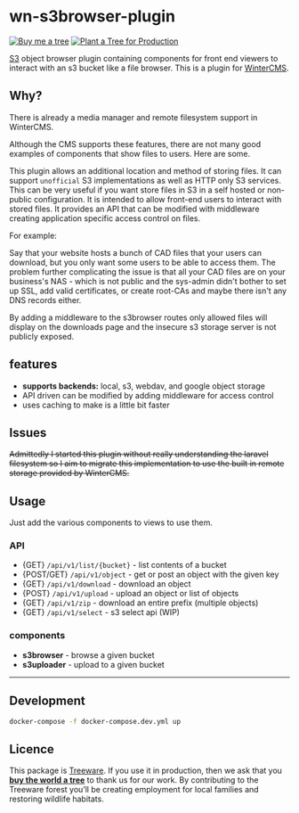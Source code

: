 # wn-s3browser-plugin

[![Buy me a tree](https://img.shields.io/badge/Buy%20me%20a%20tree-%F0%9F%8C%B3-green)](https://ecologi.com/mik-p-online?gift-trees)
[![Plant a Tree for Production](https://img.shields.io/badge/dynamic/json?color=brightgreen&label=Plant%20a%20Tree%20for%20Production&query=%24.total&url=https%3A%2F%2Fpublic.offset.earth%2Fusers%2Ftreeware%2Ftrees)](https://plant.treeware.earth/mik-p/wn-s3browser-plugin)

[S3](https://aws.amazon.com/s3/) object browser plugin containing components for front end viewers to interact with an s3 bucket like a file browser. This is a plugin for [WinterCMS](https://wintercms.com).

## Why?

There is already a media manager and remote filesystem support in WinterCMS.

Although the CMS supports these features, there are not many good examples of components that show files to users. Here are some.

This plugin allows an additional location and method of storing files. It can support `unofficial` S3 implementations as well as HTTP only S3 services. This can be very useful if you want store files in S3 in a self hosted or non-public configuration. It is intended to allow front-end users to interact with stored files. It provides an API that can be modified with middleware creating application specific access control on files.

For example:

Say that your website hosts a bunch of CAD files that your users can download, but you only want some users to be able to access them. The problem further complicating the issue is that all your CAD files are on your business's NAS - which is not public and the sys-admin didn't bother to set up SSL, add valid certificates, or create root-CAs and maybe there isn't any DNS records either.

By adding a middleware to the s3browser routes only allowed files will display on the downloads page and the insecure s3 storage server is not publicly exposed.

## features

- **supports backends:** local, s3, webdav, and google object storage
- API driven can be modified by adding middleware for access control
- uses caching to make is a little bit faster

## Issues

~~Admittedly I started this plugin without really understanding the laravel filesystem so I aim to migrate this implementation to use the built in remote storage provided by WinterCMS.~~

## Usage

Just add the various components to views to use them.

### API

- {GET} `/api/v1/list/{bucket}` - list contents of a bucket
- {POST/GET} `/api/v1/object` - get or post an object with the given key
- {GET} `/api/v1/download` - download an object
- {POST} `/api/v1/upload` - upload an object or list of objects
- {GET} `/api/v1/zip` -  download an entire prefix (multiple objects)
- {GET} `/api/v1/select` - s3 select api (WIP)

### components

- **s3browser** - browse a given bucket
- **s3uploader** - upload to a given bucket

---

## Development

```bash
docker-compose -f docker-compose.dev.yml up
```

## Licence

This package is [Treeware](https://treeware.earth). If you use it in production, then we ask that you [**buy the world a tree**](https://plant.treeware.earth/mik-p/wn-s3browser-plugin) to thank us for our work. By contributing to the Treeware forest you’ll be creating employment for local families and restoring wildlife habitats.
